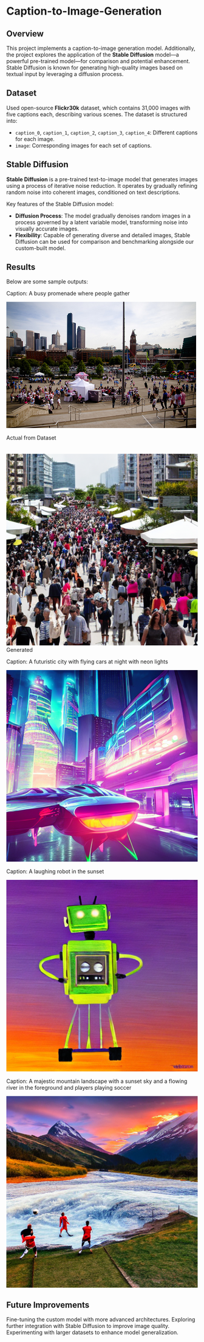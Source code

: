 # Caption-to-Image-Generation

## Overview
This project implements a caption-to-image generation model. Additionally, the project explores the application of the **Stable Diffusion** model—a powerful pre-trained  model—for comparison and potential enhancement. Stable Diffusion is known for generating high-quality images based on textual input by leveraging a diffusion process.

## Dataset
Used open-source **Flickr30k** dataset, which contains 31,000 images with five captions each, describing various scenes. 
The dataset is structured into:
- `caption_0`, `caption_1`, `caption_2`, `caption_3`, `caption_4`: Different captions for each image.
- `image`: Corresponding images for each set of captions.

## Stable Diffusion
**Stable Diffusion** is a pre-trained text-to-image model that generates images using a process of iterative noise reduction. It operates by gradually refining random noise into coherent images, conditioned on text descriptions. 

Key features of the Stable Diffusion model:
- **Diffusion Process**: The model gradually denoises random images in a process governed by a latent variable model, transforming noise into visually accurate images.
- **Flexibility**: Capable of generating diverse and detailed images, Stable Diffusion can be used for comparison and benchmarking alongside our custom-built model.

## Results
Below are some sample outputs:

Caption: A busy promenade where people gather
<p float ="left"> 
  <img src="Output/(Actual) A busy promenade where people gather.PNG"/><figcaption>Actual from Dataset</figcaption>
  <br><br><img src="Output/A busy promenade where people gather.PNG"/> <figcaption>Generated</figcaption>
</p>

Caption: A futuristic city with flying cars at night with neon lights
<p align="center">
  <img src="Output/A futuristic city with flying cars at night with neon lights.PNG"/>
</p>

Caption: A laughing robot in the sunset
<p align="center">
  <img src="Output/A laughing robot in the sunset.PNG"/>
</p>

Caption: A majestic mountain landscape with a sunset sky and a flowing river in the foreground and players playing soccer
<p align="center">
  <img src="Output/A majestic mountain landscape with a sunset sky and a flowing river in the foreground and players playing soccer.PNG"/>
</p>

## Future Improvements
Fine-tuning the custom model with more advanced architectures.
Exploring further integration with Stable Diffusion to improve image quality.
Experimenting with larger datasets to enhance model generalization.
